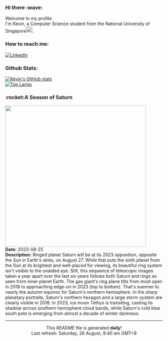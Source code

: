 <h3>Hi there :wave:</h3>

Welcome to my profile.   
I'm Kevin, a Computer Science student from the National University of Singapore<img src="https://img.icons8.com/color/96/000000/singapore-circular.png" width="20px"/>.</p>

<h3>How to reach me: </h3>
<a href="https://www.linkedin.com/in/kevin-foong/"><img alt="LinkedIn" src="https://img.shields.io/badge/linkedin-%230077B5.svg?&style=for-the-badge&logo=linkedin&logoColor=white" /></a> 

<h3>Github Stats: </h3> 

[![Kevin's GitHub stats](https://github-readme-stats.vercel.app/api?username=kevin9foong&theme=tokyonight)](https://github.com/anuraghazra/github-readme-stats) <br/>
[![Top Langs](https://github-readme-stats.vercel.app/api/top-langs/?username=kevin9foong&layout=compact&theme=tokyonight)](https://github.com/anuraghazra/github-readme-stats)

<h3>:rocket:A Season of Saturn</h3> 
<img width="450" src="https:&#x2F;&#x2F;apod.nasa.gov&#x2F;apod&#x2F;image&#x2F;2308&#x2F;SeasonSaturnapodacasely.jpg" /><br/>
<b>Date:</b> 2023-08-25<br/>
<b>Description:</b> Ringed planet Saturn will be at its 2023 opposition, opposite the Sun in Earth&#39;s skies, on August 27. While that puts the sixth planet from the Sun at its brightest and well-placed for viewing, its beautiful ring system isn&#39;t visible to the unaided eye. Still, this sequence of telescopic images taken a year apart over the last six years follows both Saturn and rings as seen from inner planet Earth. The gas giant&#39;s ring plane tilts from most open in 2018 to approaching edge-on in 2023 (top to bottom). That&#39;s summer to nearly the autumn equinox for Saturn&#39;s northern hemisphere. In the sharp planetary portraits, Saturn&#39;s northern hexagon and a large storm system are clearly visible in 2018. In 2023, ice moon Tethys is transiting, casting its shadow across southern hemisphere cloud bands, while Saturn&#39;s cold blue south pole is emerging from almost a decade of winter darkness.<br/>

------------
<p align="center">This <i>README</i> file is generated <b>daily</b>!</br>
Last refresh: Saturday, 26 August, 8:40 am GMT+8<br />